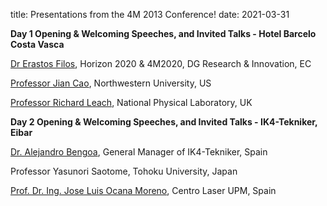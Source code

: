 title: Presentations from the 4M 2013 Conference!
date: 2021-03-31

**Day 1 Opening & Welcoming Speeches, and Invited Talks - Hotel Barcelo Costa Vasca**

[Dr Erastos Filos](/4m-association/assets/images/files/Presentation_Erastos-Filos.pdf), Horizon 2020 & 4M2020, DG Research & Innovation, EC

[Professor Jian Cao](/4m-association/assets/images/files/Presentation_Jian-Cao.pdf), Northwestern University, US

[Professor Richard Leach](/4m-association/assets/images/files/Presentation_Richard-Leach.pdf), National Physical Laboratory, UK

**Day 2 Opening & Welcoming Speeches, and Invited Talks - IK4-Tekniker, Eibar**

[Dr. Alejandro Bengoa](/4m-association/assets/images/files/Presentation_Alejandro-Bengoa.pdf), General Manager of IK4-Tekniker, Spain

Professor Yasunori Saotome, Tohoku University, Japan

[Prof. Dr. Ing. Jose Luis Ocana Moreno](/4m-association/assets/images/files/Presentation_Jose-L.Ocana_.pdf), Centro Laser UPM, Spain